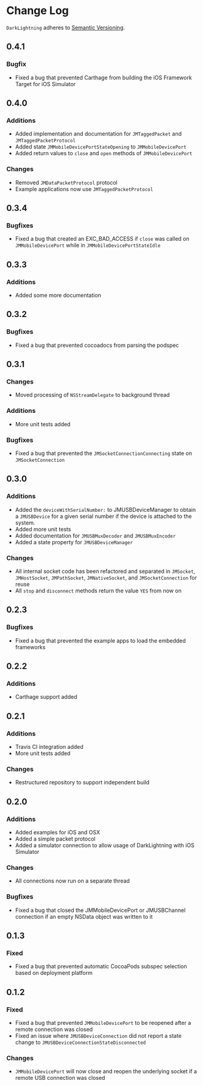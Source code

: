 # Change Log

`DarkLightning` adheres to [Semantic Versioning](http://semver.org/).

## 0.4.1

### Bugfix

* Fixed a bug that prevented Carthage from building the iOS Framework Target for iOS Simulator

## 0.4.0

### Additions

* Added implementation and documentation for `JMTaggedPacket` and `JMTaggedPacketProtocol` 
* Added state `JMMobileDevicePortStateOpening` to `JMMobileDevicePort`  
* Added return values to `close` and `open` methods of `JMMobileDevicePort`

### Changes

* Removed `JMDataPacketProtocol` protocol
* Example applications now use `JMTaggedPacketProtocol` 

## 0.3.4

### Bugfixes

* Fixed a bug that created an EXC_BAD_ACCESS if `close` was called on `JMMobileDevicePort` while in `JMMobileDevicePortStateIdle`

## 0.3.3

### Additions

* Added some more documentation

## 0.3.2

### Bugfixes

* Fixed a bug that prevented cocoadocs from parsing the podspec

## 0.3.1

### Changes

* Moved processing of `NSStreamDelegate` to background thread

### Additions

* More unit tests added

### Bugfixes

* Fixed a bug that prevented the `JMSocketConnectionConnecting` state on `JMSocketConnection`

## 0.3.0

### Additions

* Added the `deviceWithSerialNumber:` to JMUSBDeviceManager to obtain a `JMUSBDevice` for a given serial number if the device is attached to the system.
* Added more unit tests
* Added documentation for `JMUSBMuxDecoder` and `JMUSBMuxEncoder`
* Added a state property for `JMUSBDeviceManager`

### Changes

* All internal socket code has been refactored and separated in `JMSocket`, `JMHostSocket`, `JMPathSocket`, `JMNativeSocket`, and `JMSocketConnection` for reuse
* All `stop` and `disconnect` methods return the value `YES` from now on

## 0.2.3

### Bugfixes

* Fixed a bug that prevented the example apps to load the embedded frameworks

## 0.2.2

### Additions

* Carthage support added

## 0.2.1

### Additions

* Travis CI integration added
* More unit tests added

### Changes

* Restructured repository to support independent build

## 0.2.0

### Additions

* Added examples for iOS and OSX
* Added a simple packet protocol
* Added a simulator connection to allow usage of DarkLightning with iOS Simulator

### Changes

* All connections now run on a separate thread

### Bugfixes

* Fixed a bug that closed the JMMobileDevicePort or JMUSBChannel connection if an empty NSData object was written to it

## 0.1.3

### Fixed

* Fixed a bug that prevented automatic CocoaPods subspec selection based on deployment platform

## 0.1.2

### Fixed

* Fixed a bug that prevented `JMMobileDevicePort` to be reopened after a remote connection was closed
* Fixed an issue where `JMUSBDeviceConnection` did not report a state change to `JMUSBDeviceConnectionStateDisconnected`

### Changes

* `JMMobileDevicePort` will now close and reopen the underlying socket if a remote USB connection was closed